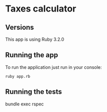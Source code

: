 
# Taxes calculator

## Versions

This app is using Ruby 3.2.0

## Running the app

To run the application just run in your console:

```shell
ruby app.rb
```

## Running the tests

bundle exec rspec
